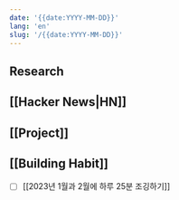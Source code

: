 ```yaml
---
date: '{{date:YYYY-MM-DD}}'
lang: 'en'
slug: '/{{date:YYYY-MM-DD}}'
---
```


## Research

## [[Hacker News|HN]]

## [[Project]]

## [[Building Habit]]

- [ ] [[2023년 1월과 2월에 하루 25분 조깅하기]]
